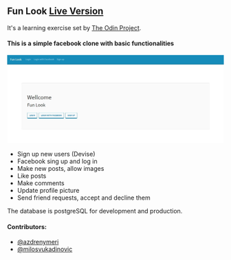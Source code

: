 ## Fun Look [Live Version](https://funlook.herokuapp.com)
It's a learning exercise set by [The Odin Project](https://www.theodinproject.com/courses/ruby-on-rails/lessons/final-project?ref=lnav).
####  This is a simple facebook clone with basic functionalities

![Alt text](/public/ss.jpg)

* Sign up new users (Devise) 
* Facebook sing up and log in
* Make new posts, allow images
* Like posts
* Make comments
* Update profile picture
* Send friend requests, accept and decline them

The database is postgreSQL for development and production.

#### Contributors:
* [@azdrenymeri](https://github.com/azdrenymeri) 
* [@milosvukadinovic](https://github.com/milosvukadinovic)
